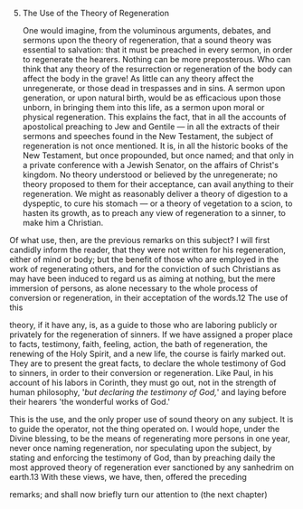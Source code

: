 5. The Use of the Theory of Regeneration 

   One would imagine, from the voluminous arguments, debates, and sermons upon the theory of regeneration, that a sound theory was essential to salvation: that it must be preached in every sermon, in order to regenerate the hearers. Nothing can be more preposterous. Who can think that any theory of the resurrection or regeneration of the body can affect the body in the grave! As little can any theory affect the unregenerate, or those dead in trespasses and in sins. A sermon upon generation, or upon natural birth, would be as efficacious upon those unborn, in bringing them into this life, as a sermon  upon  moral  or  physical  regeneration.  This  explains  the fact, that in all the accounts of apostolical preaching to Jew and Gentile — in all the extracts of their sermons and speeches found in the  New  Testament,  the  subject  of  regeneration  is  not  once mentioned. It is, in all the historic books of the New Testament, but once propounded, but once named; and that only in a private conference  with  a  Jewish  Senator,  on  the  affairs  of  Christ's kingdom. No theory understood or believed by the unregenerate; no theory proposed to them for their acceptance, can avail anything to their regeneration. We might as reasonably deliver a theory of digestion  to  a  dyspeptic,  to  cure  his  stomach — or  a  theory  of vegetation to a scion, to hasten its growth, as to preach any view of regeneration to a sinner, to make him a Christian. 

Of what use, then, are the previous remarks on this subject? I will first candidly inform the reader, that they were not written for his regeneration, either of mind or body; but the benefit of those who are  employed  in  the  work  of  regenerating  others,  and  for  the conviction of such Christians as may have been induced to regard us as aiming at nothing, but the mere immersion of persons, as alone  necessary  to  the  whole  process  of  conversion  or regeneration, in their acceptation of the words.12 The use of this 

theory, if it have any, is, as a guide to those who are laboring publicly or privately for the regeneration of sinners. If we have assigned a proper place to facts, testimony, faith, feeling, action, the bath of regeneration, the renewing of the Holy Spirit, and a new life, the course is fairly marked out. They are to present the great facts, to declare the whole testimony of God to sinners, in order to their conversion or regeneration. Like Paul, in his account of his labors in Corinth, they must go out, not in the strength of human philosophy, '*but declaring the testimony of God,*' and laying before their hearers 'the wonderful works of God.' 

This is the use, and the only proper use of sound theory on any subject. It is to guide the operator, not the thing operated on. I would  hope,  under  the  Divine  blessing,  to  be  the  means  of regenerating  more  persons  in  one  year,  never  once  naming regeneration,  nor  speculating  upon  the  subject,  by  stating  and enforcing the testimony of God, than by preaching daily the most approved theory of regeneration ever sanctioned by any sanhedrim on earth.13 With these views, we have, then, offered the preceding 

remarks;  and  shall  now  briefly  turn  our  attention  to  (the  next chapter) 

